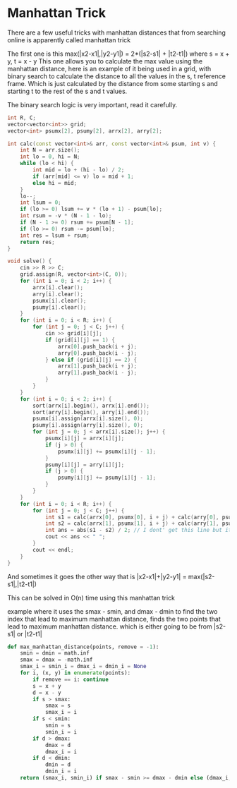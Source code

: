 # Manhattan Trick

There are a few useful tricks with manhattan distances that from searching online is apparently called manhattan trick

The first one is this
max(|x2-x1|,|y2-y1|) = 2*(|s2-s1| + |t2-t1|)
where s = x + y, t = x - y
This one allows you to calculate the max value using the manhattan distance, here is an example of it being used in a grid, with binary search to calculate the distance to all the values in the s, t reference frame.  Which is just calculated by the distance from some starting s and starting t to the rest of the s and t values. 

The binary search logic is very important, read it carefully.

```cpp
int R, C;
vector<vector<int>> grid;
vector<int> psumx[2], psumy[2], arrx[2], arry[2];

int calc(const vector<int>& arr, const vector<int>& psum, int v) {
    int N = arr.size();
    int lo = 0, hi = N;
    while (lo < hi) {
        int mid = lo + (hi - lo) / 2;
        if (arr[mid] <= v) lo = mid + 1;
        else hi = mid;
    }
    lo--;
    int lsum = 0;
    if (lo >= 0) lsum += v * (lo + 1) - psum[lo];
    int rsum = -v * (N - 1 - lo);
    if (N - 1 >= 0) rsum += psum[N - 1];
    if (lo >= 0) rsum -= psum[lo];
    int res = lsum + rsum;
    return res;
}

void solve() {
    cin >> R >> C;
    grid.assign(R, vector<int>(C, 0));
    for (int i = 0; i < 2; i++) {
        arrx[i].clear();
        arry[i].clear();
        psumx[i].clear();
        psumy[i].clear();
    }
    for (int i = 0; i < R; i++) {
        for (int j = 0; j < C; j++) {
            cin >> grid[i][j];
            if (grid[i][j] == 1) {
                arrx[0].push_back(i + j);
                arry[0].push_back(i - j);
            } else if (grid[i][j] == 2) {
                arrx[1].push_back(i + j);
                arry[1].push_back(i - j);
            }
        }
    }
    for (int i = 0; i < 2; i++) {
        sort(arrx[i].begin(), arrx[i].end());
        sort(arry[i].begin(), arry[i].end());
        psumx[i].assign(arrx[i].size(), 0);
        psumy[i].assign(arry[i].size(), 0);
        for (int j = 0; j < arrx[i].size(); j++) {
            psumx[i][j] = arrx[i][j];
            if (j > 0) {
                psumx[i][j] += psumx[i][j - 1];
            }
            psumy[i][j] = arry[i][j];
            if (j > 0) {
                psumy[i][j] += psumy[i][j - 1];
            }
        }
    }
    for (int i = 0; i < R; i++) {
        for (int j = 0; j < C; j++) {
            int s1 = calc(arrx[0], psumx[0], i + j) + calc(arry[0], psumy[0], i - j);
            int s2 = calc(arrx[1], psumx[1], i + j) + calc(arry[1], psumy[1], i - j);
            int ans = abs(s1 - s2) / 2; // I dont' get this line but it is needed easily observed
            cout << ans << " ";
        }
        cout << endl;
    }
}
```


And sometimes it goes the other way that is |x2-x1|+|y2-y1| = max(|s2-s1|,|t2-t1|)


This can be solved in O(n) time using this manhattan trick

example where it uses the smax - smin, and dmax - dmin to find the two index that lead to maximum manhattan distance, finds the two points that lead to maximum manhattan distance.  which is either going to be from |s2-s1| or |t2-t1|

```py
def max_manhattan_distance(points, remove = -1):
    smin = dmin = math.inf
    smax = dmax = -math.inf
    smax_i = smin_i = dmax_i = dmin_i = None
    for i, (x, y) in enumerate(points):
        if remove == i: continue
        s = x + y
        d = x - y
        if s > smax:
            smax = s
            smax_i = i
        if s < smin:
            smin = s
            smin_i = i
        if d > dmax:
            dmax = d
            dmax_i = i
        if d < dmin:
            dmin = d
            dmin_i = i
    return (smax_i, smin_i) if smax - smin >= dmax - dmin else (dmax_i, dmin_i)
```